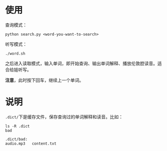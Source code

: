 # 使用

查询模式：

```
python search.py <word-you-want-to-search>
```

听写模式：

```
./word.sh
```

之后进入读取模式，输入单词，即开始查询、输出单词解释、播放伦敦腔读音。适合给娃听写。

**注意**，此时按下回车，继续上一个单词。

# 说明

`.dict/`下是缓存文件，保存查询过的单词解释和读音。比如：

```
ls -R .dict
bad

.dict/bad:
audio.mp3	content.txt
```